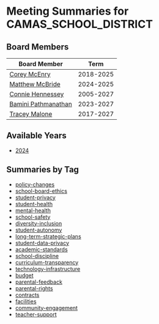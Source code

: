 # Meeting Summaries for CAMAS_SCHOOL_DISTRICT

## Board Members

| Board Member       | Term           |
|--------------------|----------------|
| [Corey McEnry](board_member_21.md) | 2018-2025 |
| [Matthew McBride](board_member_22.md) | 2024-2025 |
| [Connie Hennessey](board_member_23.md) | 2005-2027 |
| [Bamini Pathmanathan](board_member_24.md) | 2023-2027 |
| [Tracey Malone](board_member_25.md) | 2017-2027 |

## Available Years
- [2024](school_board_5_year_2024.md)

## Summaries by Tag
- [policy-changes](school_board_5_tag_policy-changes.md)
- [school-board-ethics](school_board_5_tag_school-board-ethics.md)
- [student-privacy](school_board_5_tag_student-privacy.md)
- [student-health](school_board_5_tag_student-health.md)
- [mental-health](school_board_5_tag_mental-health.md)
- [school-safety](school_board_5_tag_school-safety.md)
- [diversity-inclusion](school_board_5_tag_diversity-inclusion.md)
- [student-autonomy](school_board_5_tag_student-autonomy.md)
- [long-term-strategic-plans](school_board_5_tag_long-term-strategic-plans.md)
- [student-data-privacy](school_board_5_tag_student-data-privacy.md)
- [academic-standards](school_board_5_tag_academic-standards.md)
- [school-discipline](school_board_5_tag_school-discipline.md)
- [curriculum-transparency](school_board_5_tag_curriculum-transparency.md)
- [technology-infrastructure](school_board_5_tag_technology-infrastructure.md)
- [budget](school_board_5_tag_budget.md)
- [parental-feedback](school_board_5_tag_parental-feedback.md)
- [parental-rights](school_board_5_tag_parental-rights.md)
- [contracts](school_board_5_tag_contracts.md)
- [facilities](school_board_5_tag_facilities.md)
- [community-engagement](school_board_5_tag_community-engagement.md)
- [teacher-support](school_board_5_tag_teacher-support.md)

